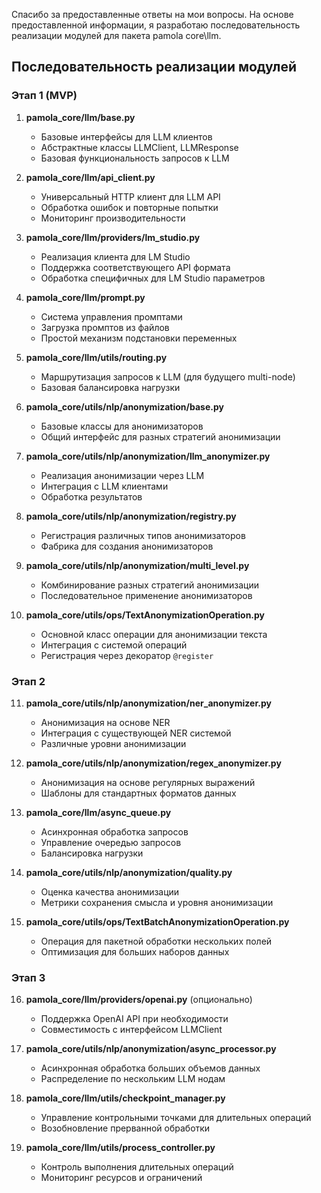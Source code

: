 Спасибо за предоставленные ответы на мои вопросы. На основе предоставленной информации, я разработаю последовательность реализации модулей для пакета pamola core\llm.

## Последовательность реализации модулей

### Этап 1 (MVP)

1. **pamola_core/llm/base.py**
    
    - Базовые интерфейсы для LLM клиентов
    - Абстрактные классы LLMClient, LLMResponse
    - Базовая функциональность запросов к LLM
2. **pamola_core/llm/api_client.py**
    
    - Универсальный HTTP клиент для LLM API
    - Обработка ошибок и повторные попытки
    - Мониторинг производительности
3. **pamola_core/llm/providers/lm_studio.py**
    
    - Реализация клиента для LM Studio
    - Поддержка соответствующего API формата
    - Обработка специфичных для LM Studio параметров
4. **pamola_core/llm/prompt.py**
    
    - Система управления промптами
    - Загрузка промптов из файлов
    - Простой механизм подстановки переменных
5. **pamola_core/llm/utils/routing.py**
    
    - Маршрутизация запросов к LLM (для будущего multi-node)
    - Базовая балансировка нагрузки
6. **pamola_core/utils/nlp/anonymization/base.py**
    
    - Базовые классы для анонимизаторов
    - Общий интерфейс для разных стратегий анонимизации
7. **pamola_core/utils/nlp/anonymization/llm_anonymizer.py**
    
    - Реализация анонимизации через LLM
    - Интеграция с LLM клиентами
    - Обработка результатов
8. **pamola_core/utils/nlp/anonymization/registry.py**
    
    - Регистрация различных типов анонимизаторов
    - Фабрика для создания анонимизаторов
9. **pamola_core/utils/nlp/anonymization/multi_level.py**
    
    - Комбинирование разных стратегий анонимизации
    - Последовательное применение анонимизаторов
10. **pamola_core/utils/ops/TextAnonymizationOperation.py**
    
    - Основной класс операции для анонимизации текста
    - Интеграция с системой операций
    - Регистрация через декоратор `@register`

### Этап 2

11. **pamola_core/utils/nlp/anonymization/ner_anonymizer.py**
    
    - Анонимизация на основе NER
    - Интеграция с существующей NER системой
    - Различные уровни анонимизации
12. **pamola_core/utils/nlp/anonymization/regex_anonymizer.py**
    
    - Анонимизация на основе регулярных выражений
    - Шаблоны для стандартных форматов данных
13. **pamola_core/llm/async_queue.py**
    
    - Асинхронная обработка запросов
    - Управление очередью запросов
    - Балансировка нагрузки
14. **pamola_core/utils/nlp/anonymization/quality.py**
    
    - Оценка качества анонимизации
    - Метрики сохранения смысла и уровня анонимизации
15. **pamola_core/utils/ops/TextBatchAnonymizationOperation.py**
    
    - Операция для пакетной обработки нескольких полей
    - Оптимизация для больших наборов данных

### Этап 3

16. **pamola_core/llm/providers/openai.py** (опционально)
    
    - Поддержка OpenAI API при необходимости
    - Совместимость с интерфейсом LLMClient
17. **pamola_core/utils/nlp/anonymization/async_processor.py**
    
    - Асинхронная обработка больших объемов данных
    - Распределение по нескольким LLM нодам
18. **pamola_core/llm/utils/checkpoint_manager.py**
    
    - Управление контрольными точками для длительных операций
    - Возобновление прерванной обработки
19. **pamola_core/llm/utils/process_controller.py**
    
    - Контроль выполнения длительных операций
    - Мониторинг ресурсов и ограничений

